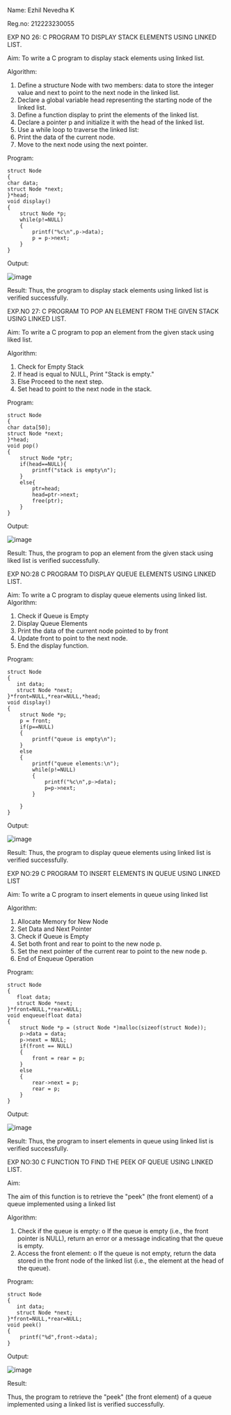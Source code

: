 Name: Ezhil Nevedha K

Reg.no: 212223230055

EXP NO 26: C PROGRAM TO DISPLAY STACK ELEMENTS USING LINKED LIST.

Aim:
To write a C program to display stack elements using linked list.

Algorithm:
1.	Define a structure Node with two members: data to store the integer value and next to point to the next node in the linked list.
2.	Declare a global variable head representing the starting node of the linked list.
3.	Define a function display to print the elements of the linked list.
4.	Declare a pointer p and initialize it with the head of the linked list.
5.	Use a while loop to traverse the linked list:
6.	Print the data of the current node.
7.	Move to the next node using the next pointer.
 
Program:
```
struct Node   
{  
char data;  
struct Node *next;  
}*head;  
void display()  
{  
    struct Node *p;
    while(p!=NULL)
    {
        printf("%c\n",p->data);
        p = p->next;
    }
}
```

Output:

![image](https://github.com/user-attachments/assets/415ce2f5-3edd-43a5-bb65-0fa8ef3e251d)



Result:
Thus, the program to display stack elements using linked list is verified successfully. 



EXP.NO 27: C PROGRAM TO POP AN ELEMENT FROM THE GIVEN STACK USING 
LINKED LIST.

Aim:
To write a C program to pop an element from the given stack using liked list.

Algorithm:
1.	Check for Empty Stack
2.	If head is equal to NULL, Print "Stack is empty."
3.	Else Proceed to the next step.
4.	Set head to point to the next node in the stack.
 
Program:

```
struct Node   
{  
char data[50];  
struct Node *next;  
}*head;  
void pop()  
{
    struct Node *ptr;
    if(head==NULL){
        printf("stack is empty\n");
    }
    else{
        ptr=head;
        head=ptr->next;
        free(ptr);
    }
}
```

Output:

![image](https://github.com/user-attachments/assets/638f5471-ffa0-4fe5-ab32-dbdcce901e35)




Result:
Thus, the program to pop an element from the given stack using liked list is verified successfully.

 
EXP NO:28 C PROGRAM TO DISPLAY QUEUE ELEMENTS USING LINKED LIST.

Aim:
To write a C program to display queue elements using linked list.
Algorithm:
1.	Check if Queue is Empty
2.	Display Queue Elements
3.	Print the data of the current node pointed to by front
4.	Update front to point to the next node.
5.	End the display function.
 
Program:

```
struct Node
{
   int data;
   struct Node *next;
}*front=NULL,*rear=NULL,*head;
void display()
{
    struct Node *p;
    p = front;
    if(p==NULL)
    {
        printf("queue is empty\n");
    }
    else
    {
        printf("queue elements:\n");
        while(p!=NULL)
        {
            printf("%c\n",p->data);
            p=p->next;
        }
        
    }
}
```

Output:

![image](https://github.com/user-attachments/assets/546c4461-b5a3-4195-89d1-203caeeff653)


Result:
Thus, the program to display queue elements using linked list is verified successfully.


 
EXP NO:29 C PROGRAM TO INSERT ELEMENTS IN QUEUE USING LINKED LIST

Aim:
To write a C program to insert elements in queue using linked list

Algorithm:
1.	Allocate Memory for New Node
2.	Set Data and Next Pointer
3.	Check if Queue is Empty
4.	Set both front and rear to point to the new node p.
5.	Set the next pointer of the current rear to point to the new node p.
6.	End of Enqueue Operation
 
Program:

```
struct Node
{
   float data;
   struct Node *next;
}*front=NULL,*rear=NULL;
void enqueue(float data)
{
    struct Node *p = (struct Node *)malloc(sizeof(struct Node));
    p->data = data;
    p->next = NULL;
    if(front == NULL)
    {
        front = rear = p;
    }
    else
    {
        rear->next = p;
        rear = p;
    }
}
```

Output:

![image](https://github.com/user-attachments/assets/78a76712-5001-4966-afce-5b0c3e1912cb)


Result:
Thus, the program to insert elements in queue using linked list is verified successfully.



EXP NO:30 C FUNCTION TO FIND THE PEEK OF QUEUE USING LINKED LIST.


Aim:

The aim of this function is to retrieve the "peek" (the front element) of a queue implemented using a linked list

Algorithm:

1.	Check if the queue is empty:
o	If the queue is empty (i.e., the front pointer is NULL), return an error or a message indicating that the queue is empty.
2.	Access the front element:
o	If the queue is not empty, return the data stored in the front node of the linked list (i.e., the element at the head of the queue).

Program:
```
struct Node
{
   int data;
   struct Node *next;
}*front=NULL,*rear=NULL;
void peek()
{
    printf("%d",front->data);
}
```

Output:

![image](https://github.com/user-attachments/assets/78517c91-a75c-457d-bc94-892370ccbd5a)


Result:

Thus, the program to retrieve the "peek" (the front element) of a queue implemented using a linked list is verified successfully.


